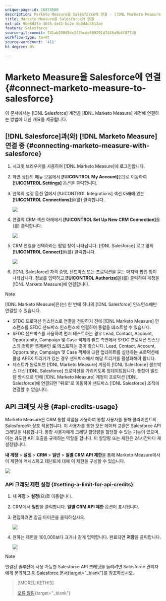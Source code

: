 ```yaml
---
unique-page-id: 18874580
description: Marketo Measure을 Salesforce에 연결 - [!DNL Marketo Measure]
title: Marketo Measure을 Salesforce에 연결
exl-id: 9be8d3fa-1045-4e41-bc2e-5b9d4d3513ae
feature: Salesforce
source-git-commit: 741ab20845de2f3bcde589291d7446a5b4f877d8
workflow-type: tm+mt
source-wordcount: '411'
ht-degree: 0%

---
```


# Marketo Measure을 Salesforce에 연결 {#connect-marketo-measure-to-salesforce}

이 문서에서는 [!DNL Salesforce] 계정을 [!DNL Marketo Measure] 계정에 연결하는 방법에 대한 개요를 제공합니다.

## [!DNL Salesforce]과(와) [!DNL Marketo Measure] 연결 중 {#connecting-marketo-measure-with-salesforce}

1. 시크릿 브라우저를 사용하여 [!DNL Marketo Measure]에 로그인합니다.

1. 화면 상단의 메뉴 모음에서 **[!UICONTROL My Account]**(으)로 이동하여 **[!UICONTROL Settings]** 옵션을 클릭합니다.

1. 왼쪽의 설정 옵션 열에서 [!UICONTROL Integrations] 섹션 아래에 있는 **[!UICONTROL Connections]**&#x200B;을(를) 클릭합니다.

   ![](assets/connect-marketo-measure-to-salesforce-1.png)

1. 연결의 CRM 섹션 아래에서 **[!UICONTROL Set Up New CRM Connection]**&#x200B;을(를) 클릭합니다.

   ![](assets/connect-marketo-measure-to-salesforce-2.png)

1. CRM 연결을 선택하라는 팝업 창이 나타납니다. [!DNL Salesforce] 로고 옆의 **[!UICONTROL Connect]**&#x200B;을(를) 클릭합니다.

   ![](assets/connect-marketo-measure-to-salesforce-3.png)

1. [!DNL Salesforce] 자격 증명, 샌드박스 또는 프로덕션을 묻는 마지막 팝업 창이 나타납니다. 정보를 입력하고 **[!UICONTROL Authorize]**&#x200B;을(를) 클릭하여 계정을 [!DNL Marketo Measure]에 연결합니다.

>[!NOTE]
>
>[!DNL Marketo Measure]은(는) 한 번에 하나의 [!DNL Salesforce] 인스턴스에만 연결할 수 있습니다.
>
>* SFDC 프로덕션 인스턴스로 연결을 전환하기 전에 [!DNL Marketo Measure] 인스턴스를 SFDC 샌드박스 인스턴스에 연결하여 통합을 테스트할 수 있습니다.
>* SFDC 샌드박스를 사용하여 먼저 테스트하는 경우 Lead, Contact, Account, Opportunity, Campaign 및 Case 객체의 필드 측면에서 SFDC 프로덕션 인스턴스의 정확한 복제본인 로 테스트하는 것이 좋습니다. Lead, Contact, Account, Opportunity, Campaign 및 Case 객체에 대한 업데이트를 실행하는 프로덕션에 활성 APEX 트리거가 있는 경우 샌드박스에서 해당 트리거를 활성화해야 합니다.
>* 테스트가 완료되면 [!DNL Marketo Measure] 계정이 [!DNL Salesforce] 샌드박스 대신 [!DNL Salesforce] 프로덕션을 가리키도록 업데이트됩니다. 통합이 빌드된 방식으로 인해 [!DNL Marketo Measure] 계정이 프로덕션 [!DNL Salesforce]에 연결되면 &quot;뒤로&quot;로 이동하여 샌드박스 [!DNL Salesforce] 조직에 연결할 수 없습니다.

## API 크레딧 사용 {#api-credits-usage}

Marketo Measure은 CRM 통합 작업을 사용하여 통합 사용자를 통해 클라이언트의 Salesforce와 상호 작용합니다. 이 사용자를 통한 모든 데이터 교환은 Salesforce API 크레딧을 사용합니다. 통합 사용자에게 크레딧 할당량을 할당할 수 있는 기능이 있으며, 이는 과도한 API 호출을 규제하는 역할을 합니다. 이 할당량 또는 제한은 24시간마다 재설정됩니다.

**내 계정** > **설정** > **CRM** > **일반** > **일별 CRM API 제한**&#x200B;을 통해 Marketo Measure에서 이 제한에 액세스하고 테넌트에 대해 이 제한을 구성할 수 있습니다.

![](assets/connect-marketo-measure-to-salesforce-4.png)

### API 크레딧 제한 설정 {#setting-a-limit-for-api-credits}

1. **내 계정** > **설정**(으)로 이동합니다.

1. CRM에서 **일반**&#x200B;을 클릭합니다. **일별 CRM API 제한** 옵션이 표시됩니다.

1. 편집하려면 잠금 아이콘을 클릭하십시오.

   ![](assets/connect-marketo-measure-to-salesforce-5.png)

1. 원하는 제한을 100,000보다 크거나 같게 입력합니다. 완료되면 **저장**&#x200B;을 클릭합니다.

   ![](assets/connect-marketo-measure-to-salesforce-6.png)

>[!NOTE]
>
>연결된 솔루션에 사용 가능한 Salesforce API 크레딧을 늘리려면 Salesforce 관리자에게 문의하고 [이 Salesforce 문서](https://developer.salesforce.com/docs/atlas.en-us.salesforce_app_limits_cheatsheet.meta/salesforce_app_limits_cheatsheet/salesforce_app_limits_platform_api.htm){target="_blank"}를 참조하십시오.

>[!MORELIKETHIS]
>
>[오류 알림](/help/configuration-and-setup/getting-started-with-marketo-measure/error-notifications.md){target="_blank"}

